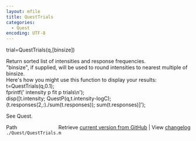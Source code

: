 ```yaml
---
layout: mfile
title: QuestTrials
categories:
  - Quest
encoding: UTF-8
---
```


trial=QuestTrials(q,[binsize])  

Return sorted list of intensities and response frequencies.  
"binsize", if supplied, will be used to round intensities to nearest multiple of binsize.  
Here's how you might use this function to display your results:  
        t=QuestTrials(q,0.1);  
        fprintf(' intensity     p fit         p    trials\\n');  
        disp([t.intensity; QuestP(q,t.intensity-logC); (t.responses(2,:)./sum(t.responses)); sum(t.responses)]');  

See Quest.  


<div class="code_header" style="text-align:right;">
  <span style="float:left;">Path&nbsp;&nbsp;</span> <span class="counter">Retrieve <a href=
  "https://raw.github.com/Psychtoolbox-3/Psychtoolbox-3/beta/./Quest/QuestTrials.m">current version from GitHub</a> | View <a href=
  "https://github.com/Psychtoolbox-3/Psychtoolbox-3/commits/beta/./Quest/QuestTrials.m">changelog</a></span>
</div>
<div class="code">
  <code>./Quest/QuestTrials.m</code>
</div>
